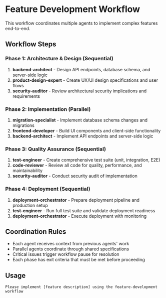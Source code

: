 # Feature Development Workflow

This workflow coordinates multiple agents to implement complex features end-to-end.

## Workflow Steps

### Phase 1: Architecture & Design (Sequential)
1. **backend-architect** - Design API endpoints, database schema, and server-side logic
2. **product-design-expert** - Create UX/UI design specifications and user flows
3. **security-auditor** - Review architectural security implications and requirements

### Phase 2: Implementation (Parallel)
1. **migration-specialist** - Implement database schema changes and migrations
2. **frontend-developer** - Build UI components and client-side functionality
3. **backend-architect** - Implement API endpoints and server-side logic

### Phase 3: Quality Assurance (Sequential)
1. **test-engineer** - Create comprehensive test suite (unit, integration, E2E)
2. **code-reviewer** - Review all code for quality, performance, and maintainability
3. **security-auditor** - Conduct security audit of implementation

### Phase 4: Deployment (Sequential)
1. **deployment-orchestrator** - Prepare deployment pipeline and production setup
2. **test-engineer** - Run full test suite and validate deployment readiness
3. **deployment-orchestrator** - Execute deployment with monitoring

## Coordination Rules

- Each agent receives context from previous agents' work
- Parallel agents coordinate through shared specifications
- Critical issues trigger workflow pause for resolution
- Each phase has exit criteria that must be met before proceeding

## Usage

```
Please implement [feature description] using the feature-development workflow
```
